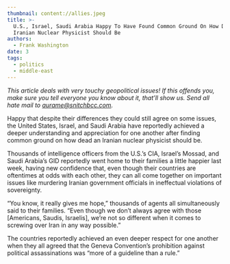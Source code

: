 ```yaml
---
thumbnail: content://allies.jpeg
title: >-
  U.S., Israel, Saudi Arabia Happy To Have Found Common Ground On How Dead
  Iranian Nuclear Physicist Should Be
authors:
  - Frank Washington
date: 3
tags:
  - politics
  - middle-east
---
```


*This article deals with very touchy geopolitical issues! If this offends you, make sure you tell everyone you know about it, that’ll show us. Send all hate mail to [aurame@snitchbcc.com](mailto:aurame@snitchbcc.com).*

Happy that despite their differences they could still agree on some issues, the United States, Israel, and Saudi Arabia have reportedly achieved a deeper understanding and appreciation for one another after finding common ground on how dead an Iranian nuclear physicist should be. 

Thousands of intelligence officers from the U.S.’s CIA, Israel’s Mossad, and Saudi Arabia’s GID reportedly went home to their families a little happier last week, having new confidence that, even though their countries are oftentimes at odds with each other, they can all come together on important issues like murdering Iranian government officials in ineffectual violations of sovereignty. 

“You know, it really gives me hope,” thousands of agents all simultaneously said to their families. “Even though we don’t always agree with those [Americans, Saudis, Israelis], we’re not so different when it comes to screwing over Iran in any way possible.”

The countries reportedly achieved an even deeper respect for one another when they all agreed that the Geneva Convention’s prohibition against political assassinations was “more of a guideline than a rule.”
